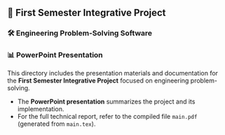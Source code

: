 ## 🧩 First Semester Integrative Project  
### 🛠️ Engineering Problem-Solving Software  
### 📊 PowerPoint Presentation  

This directory includes the presentation materials and documentation for the **First Semester Integrative Project** focused on engineering problem-solving.

- The **PowerPoint presentation** summarizes the project and its implementation.
- For the full technical report, refer to the compiled file `main.pdf` (generated from `main.tex`).
